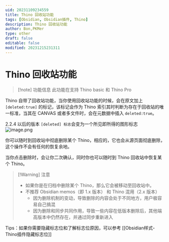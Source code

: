 ```yaml
---
uid: 20231109234559
title: Thino 回收站功能
tags: [Obsidian, Obsidian插件, Thino]
description: Thino 回收站功能
author: Bon,PKMer
type: other
draft: false
editable: false
modified: 20231215231311
---
```


# Thino 回收站功能

> [!note] 功能信息
> 此功能在支持 Thino basic 和 Thino Pro

Thino 自带了回收站功能，当你使用回收站功能的时候，会在原文加上 `[deleted:true]` 的标记，该标记会作为 Thino 索引其时判断为存在于回收站的唯一标准，当其在 CANVAS 或者多文件时，会在元数据中插入 `deleted:true`。

2.2.4 以后的版本 `[deleted] 标志`会变为一个所见即所得的图形标志 ![image.png](https://cdn.pkmer.cn/images/20240220093545.png!pkmer)


你可以随时到回收站中彻底删除某个 Thino，相应的，它也会从源页面彻底删除，这个操作不会有任何的恢复余地。

当你点击删除时，会让你二次确认，同时你也可以随时到 Thino 回收站中恢复某个 Thino。

> [!Warning] 注意
> - 如果你是在归档中删除某个 Thino，那么它会被移动至回收站中。
> - 不推荐 Obsidian memos（即 1.x 版本） 和 Thino 混用（2.x 版本）
> 	- 因为删除机制的变动，导致删除的内容会处于不同地方，用户极容易自己搞混
> 	- 因为删除和同步共同作用，导致一些内容在低版本删除后，其他端高版本中仍然存在，并通过同步重新进入

Tips：如果你需要隐藏标志位和了解标志位原因，可以参考 [[Obsidian样式-Thino插件隐藏标志位]]